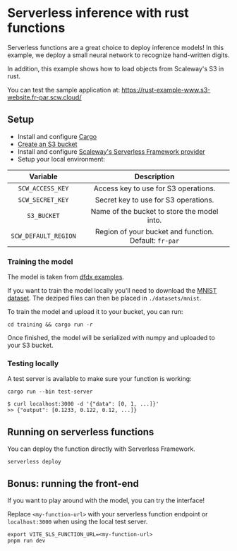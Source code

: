 # Serverless inference with rust functions

Serverless functions are a great choice to deploy inference models! In this example, we deploy a small neural network to recognize hand-written digits.

In addition, this example shows how to load objects from Scaleway's S3 in rust.

You can test the sample application at: <https://rust-example-www.s3-website.fr-par.scw.cloud/>

## Setup

- Install and configure [Cargo](https://doc.rust-lang.org/stable/cargo/getting-started/installation.html)
- [Create an S3 bucket](https://www.scaleway.com/en/docs/storage/object/quickstart/#how-to-create-a-bucket)
- Install and configure [Scaleway's Serverless Framework provider](https://github.com/scaleway/serverless-scaleway-functions#quick-start)
- Setup your local environment:

| Variable | Description |
| :---:   | :---: |
| `SCW_ACCESS_KEY` | Access key to use for S3 operations. |
| `SCW_SECRET_KEY` | Secret key to use for S3 operations. |
| `S3_BUCKET` | Name of the bucket to store the model into. |
| `SCW_DEFAULT_REGION` | Region of your bucket and function. Default: `fr-par`  |

### Training the model

The model is taken from [dfdx examples](https://github.com/coreylowman/dfdx).

If you want to train the model locally you'll need to download the [MNIST dataset](http://yann.lecun.com/exdb/mnist/). The deziped files can then be placed in `./datasets/mnist`.

To train the model and upload it to your bucket, you can run:

```console
cd training && cargo run -r
```

Once finished, the model will be serialized with numpy and uploaded to your S3 bucket.

### Testing locally

A test server is available to make sure your function is working:

```console
cargo run --bin test-server

$ curl localhost:3000 -d '{"data": [0, 1, ...]}'
>> {"output": [0.1233, 0.122, 0.12, ...]}
```

## Running on serverless functions

You can deploy the function directly with Serverless Framework.

```console
serverless deploy
```

## Bonus: running the front-end

If you want to play around with the model, you can try the interface!

Replace `<my-function-url>` with your serverless function endpoint or `localhost:3000` when using the local test server.

```console
export VITE_SLS_FUNCTION_URL=<my-function-url>
pnpm run dev
```

